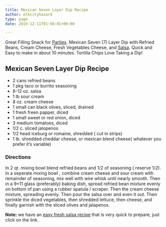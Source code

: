 ```yaml
---
title: Mexican Seven Layer Dip Recipe
author: elkcityhazard
type: page
date: 2019-12-11T01:50:01+00:00

---
```

Great Filling Snack for [Parties][1]. Mexican Seven (7) Layer Dip with Refried Beans, Cream Cheese, Fresh Vegetables Cheese, and [Salsa][2]. Quick and Easy to make in about 10 minutes. Tortilla Chips Love Taking a Dip!

## Mexican Seven Layer Dip Recipe

  * 2 cans refried beans
  * 1 pkg taco or burrito seasoning
  * 8-12 oz. salsa
  * 1 lb sour cream
  * 8 oz. cream cheese
  * 1 small can black olives, sliced, drained
  * 1 fresh freen papper, diced
  * 1 small sweet or red onion, diced
  * 3 medium tomatoes, diced
  * 1/2 c. sliced jalopenos
  * 1/2 head iceburg or romaine, shredded ( cut in strips)
  * 1 lb. shredded cheddar cheese, or mexican blend cheese( whatever you prefer it&#8217;s variable)

### Directions

In 2 qt. mixing bowl blend refried beans and 1/2 of seasoning ( reserve 1/2). In a seperate mixing bowl , combine cream cheese and sour cream with remainder of seasoning, mix well with wire whisk until nearly smooth. Then in a 9&#215;11 glass (preferably) baking dish, spread refried bean mixture evenly on bottom of pan using a rubber spatula / scraper. Then the cream cheese mixture, spreading evenly. Then pour the salsa over and even it out. Then sprinkle the diced vegetables, then shredded lettuce, then cheese, and finally garnish with the sliced olives and jalapenos.

**Note:** we have an [easy fresh salsa recipe][2] that is very quick to prepare, just click on the link.

 [1]: /wordpress/recipes-for-special-occasions-and-events/
 [2]: /wordpress/appetizers/fresh-mexican-salsa-recipe/